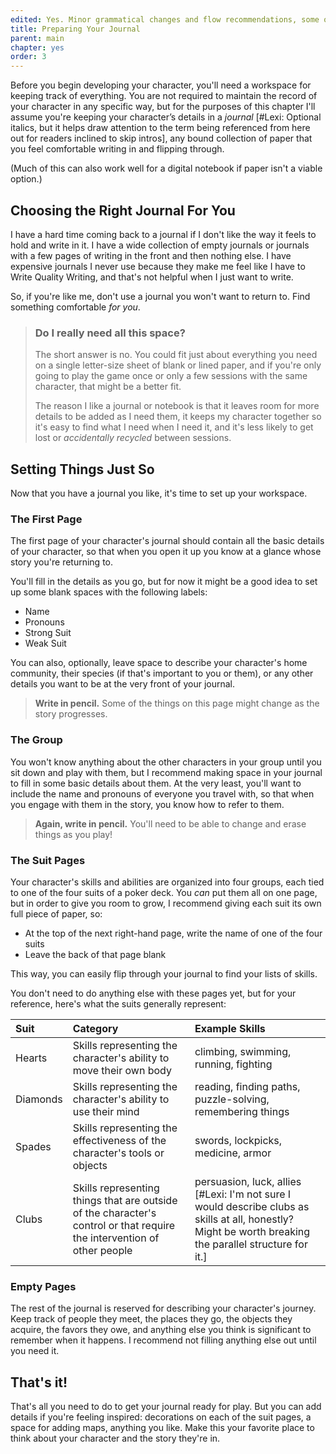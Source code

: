 ```yaml
---
edited: Yes. Minor grammatical changes and flow recommendations, some optional changes or thoughts to consider.
title: Preparing Your Journal
parent: main
chapter: yes
order: 3
---
```


Before you begin developing your character, you'll need a workspace for keeping track of everything. You are not required to maintain the record of your character in any specific way, but for the purposes of this chapter I'll assume you're keeping your character’s details in a *journal* [#Lexi: Optional italics, but it helps draw attention to the term being referenced from here out for readers inclined to skip intros], any bound collection of paper that you feel comfortable writing in and flipping through.

(Much of this can also work well for a digital notebook if paper isn't a viable option.)

## Choosing the Right Journal For You
I have a hard time coming back to a journal if I don't like the way it feels to hold and write in it. I have a wide collection of empty journals or journals with a few pages of writing in the front and then nothing else. I have expensive journals I never use because they make me feel like I have to Write Quality Writing, and that's not helpful when I just want to write.

So, if you're like me, don't use a journal you won't want to return to. Find something comfortable *for you*.

> ### Do I really need all this space?
> The short answer is no. You could fit just about everything you need on a single letter-size sheet of blank or lined paper, and if you're only going to play the game once or only a few sessions with the same character, that might be a better fit.
> 
> The reason I like a journal or notebook is that it leaves room for more details to be added as I need them, it keeps my character together so it's easy to find what I need when I need it, and it's less likely to get lost or *accidentally recycled* between sessions.

## Setting Things Just So
Now that you have a journal you like, it's time to set up your workspace.

### The First Page
The first page of your character's journal should contain all the basic details of your character, so that when you open it up you know at a glance whose story you're returning to.

You'll fill in the details as you go, but for now it might be a good idea to set up some blank spaces with the following labels:

- Name
- Pronouns
- Strong Suit
- Weak Suit

You can also, optionally, leave space to describe your character's home community, their species (if that's important to you or them), or any other details you want to be at the very front of your journal.

> **Write in pencil.** Some of the things on this page might change as the story progresses.

### The Group
You won't know anything about the other characters in your group until you sit down and play with them, but I recommend making space in your journal to fill in some basic details about them. At the very least, you'll want to include the name and pronouns of everyone you travel with, so that when you engage with them in the story, you know how to refer to them.

> **Again, write in pencil.** You'll need to be able to change and erase things as you play!

### The Suit Pages
Your character's skills and abilities are organized into four groups, each tied to one of the four suits of a poker deck. You *can* put them all on one page, but in order to give you room to grow, I recommend giving each suit its own full piece of paper, so:

- At the top of the next right-hand page, write the name of one of the four suits
- Leave the back of that page blank

This way, you can easily flip through your journal to find your lists of skills.

You don't need to do anything else with these pages yet, but for your reference, here's what the suits generally represent:

| Suit | Category | Example Skills |
| :-- | :-- | :-- |
| Hearts | Skills representing the character's ability to move their own body | climbing, swimming, running, fighting |
| Diamonds | Skills representing the character's ability to use their mind | reading, finding paths, puzzle-solving, remembering things |
| Spades | Skills representing the effectiveness of the character's tools or objects | swords, lockpicks, medicine, armor |
| Clubs | Skills representing things that are outside of the character's control or that require the intervention of other people | persuasion, luck, allies [#Lexi: I'm not sure I would describe clubs as skills at all, honestly? Might be worth breaking the parallel structure for it.]|

### Empty Pages
The rest of the journal is reserved for describing your character's journey. Keep track of people they meet, the places they go, the objects they acquire, the favors they owe, and anything else you think is significant to remember when it happens. I recommend not filling anything else out until you need it.

## That's it!
That's all you need to do to get your journal ready for play. But you can add details if you're feeling inspired: decorations on each of the suit pages, a space for adding maps, anything you like. Make this your favorite place to think about your character and the story they're in.


